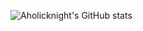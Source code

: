 ![Aholicknight's GitHub stats](https://github-readme-stats.vercel.app/api?username=aholicknight&count_private=true&show_icons=true&theme=radical)